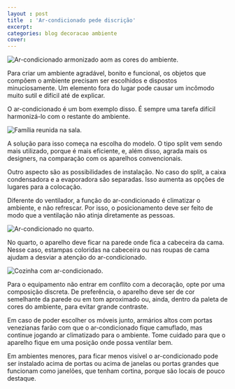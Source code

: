```yaml
---
layout : post
title  : 'Ar-condicionado pede discrição'
excerpt: 
categories: blog decoracao ambiente
cover: 
---
```


<div class="grid _center pull"><img src="https://c1.staticflickr.com/9/8411/29860211250_ba346b64a0_h.jpg" alt="Ar-condicionado armonizado aom as cores do ambiente."></div>

Para criar um ambiente agradável, bonito e funcional, os objetos que compõem o ambiente precisam ser escolhidos e dispostos minuciosamente. Um elemento fora do lugar pode causar um incômodo muito sutil e difícil até de explicar.

<div class="grid _center">
    <div class="cell _1of2">
        <p>O ar-condicionado é um bom exemplo disso. É sempre uma tarefa difícil harmonizá-lo com o restante do ambiente.</p>
    </div>
    <div class="cell _1of2"><img src="https://c2.staticflickr.com/6/5582/29860210300_516da085da_z.jpg" alt="Família reunida na sala."></div>
</div>

A solução para isso começa na escolha do modelo. O tipo split vem sendo mais utilizado, porque é mais eficiente, e, além disso, agrada mais os designers, na comparação com os aparelhos convencionais.

Outro aspecto são as possibilidades de instalação. No caso do split, a caixa condensadora e a evaporadora são separadas. Isso aumenta as opções de lugares para a colocação.

Diferente do ventilador, a função do ar-condicionado é climatizar o ambiente, e não refrescar. Por isso, o posicionamento deve ser feito de modo que a ventilação não atinja diretamente as pessoas.

<div class="grid _center"><img src="https://c2.staticflickr.com/6/5121/30071023551_eef3a57a96_o.jpg" alt="Ar-condicionado no quarto."></div>

No quarto, o aparelho deve ficar na parede onde fica a cabeceira da cama. Nesse caso, estampas coloridas na cabeceira ou nas roupas de cama ajudam a desviar a atenção do ar-condicionado.

<div class="grid _center">
    <div class="cell _1of3"><img src="https://c2.staticflickr.com/6/5106/29860210440_c6cbdfb283.jpg" alt="Cozinha com ar-condicionado."></div>
    <div class="cell _2of3">
        <p>Para o equipamento não entrar em conflito com a decoração, opte por uma composição discreta. De preferência, o aparelho deve ser de cor semelhante da parede ou em tom aproximado ou, ainda, dentro da paleta de cores do ambiente, para evitar grande contraste.</p>
        <p>Em caso de poder escolher os móveis junto, armários altos com portas venezianas farão com que o ar-condicionado fique camuflado, mas continue jogando ar climatizado para o ambiente. Tome cuidado para que o aparelho fique em uma posição onde possa ventilar bem.</p>
    </div>
</div>

Em ambientes menores, para ficar menos visível o ar-condicionado pode ser instalado acima de portas ou acima de janelas ou portas grandes que funcionam como janelões, que tenham cortina, porque são locais de pouco destaque.